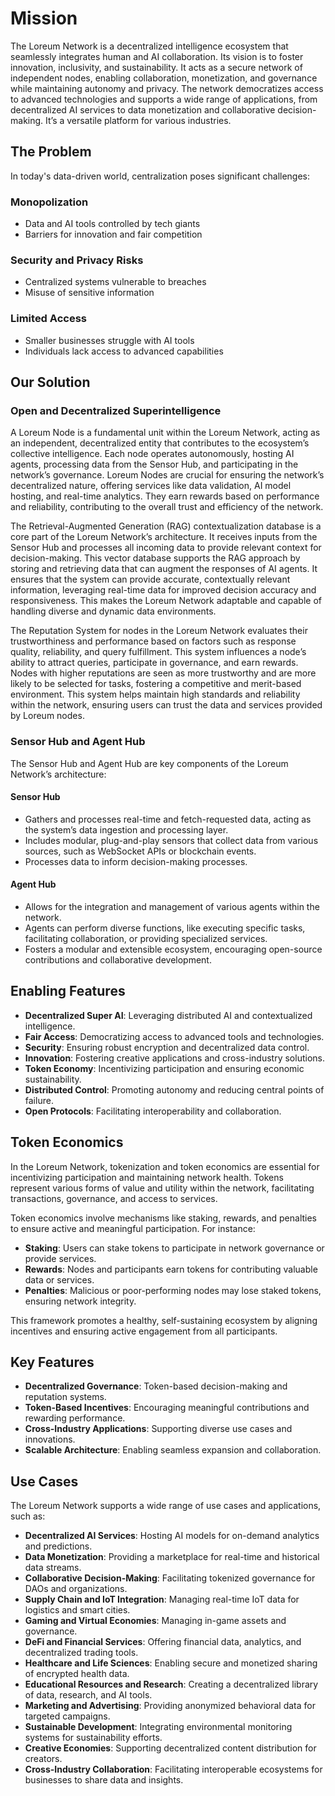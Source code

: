 # Mission
The Loreum Network is a decentralized intelligence ecosystem that seamlessly integrates human and AI collaboration. Its vision is to foster innovation, inclusivity, and sustainability. It acts as a secure network of independent nodes, enabling collaboration, monetization, and governance while maintaining autonomy and privacy. The network democratizes access to advanced technologies and supports a wide range of applications, from decentralized AI services to data monetization and collaborative decision-making. It’s a versatile platform for various industries.

## The Problem
In today's data-driven world, centralization poses significant challenges:

### Monopolization
- Data and AI tools controlled by tech giants
- Barriers for innovation and fair competition

### Security and Privacy Risks
- Centralized systems vulnerable to breaches
- Misuse of sensitive information

### Limited Access
- Smaller businesses struggle with AI tools
- Individuals lack access to advanced capabilities

## Our Solution
### Open and Decentralized Superintelligence
A Loreum Node is a fundamental unit within the Loreum Network, acting as an independent, decentralized entity that contributes to the ecosystem’s collective intelligence. Each node operates autonomously, hosting AI agents, processing data from the Sensor Hub, and participating in the network’s governance. Loreum Nodes are crucial for ensuring the network’s decentralized nature, offering services like data validation, AI model hosting, and real-time analytics. They earn rewards based on performance and reliability, contributing to the overall trust and efficiency of the network.

The Retrieval-Augmented Generation (RAG) contextualization database is a core part of the Loreum Network’s architecture. It receives inputs from the Sensor Hub and processes all incoming data to provide relevant context for decision-making. This vector database supports the RAG approach by storing and retrieving data that can augment the responses of AI agents. It ensures that the system can provide accurate, contextually relevant information, leveraging real-time data for improved decision accuracy and responsiveness. This makes the Loreum Network adaptable and capable of handling diverse and dynamic data environments.

The Reputation System for nodes in the Loreum Network evaluates their trustworthiness and performance based on factors such as response quality, reliability, and query fulfillment. This system influences a node’s ability to attract queries, participate in governance, and earn rewards. Nodes with higher reputations are seen as more trustworthy and are more likely to be selected for tasks, fostering a competitive and merit-based environment. This system helps maintain high standards and reliability within the network, ensuring users can trust the data and services provided by Loreum nodes.

### Sensor Hub and Agent Hub
The Sensor Hub and Agent Hub are key components of the Loreum Network’s architecture:

#### Sensor Hub
- Gathers and processes real-time and fetch-requested data, acting as the system’s data ingestion and processing layer.
- Includes modular, plug-and-play sensors that collect data from various sources, such as WebSocket APIs or blockchain events.
- Processes data to inform decision-making processes.

#### Agent Hub
- Allows for the integration and management of various agents within the network.
- Agents can perform diverse functions, like executing specific tasks, facilitating collaboration, or providing specialized services.
- Fosters a modular and extensible ecosystem, encouraging open-source contributions and collaborative development.

## Enabling Features
- **Decentralized Super AI**: Leveraging distributed AI and contextualized intelligence.
- **Fair Access**: Democratizing access to advanced tools and technologies.
- **Security**: Ensuring robust encryption and decentralized data control.
- **Innovation**: Fostering creative applications and cross-industry solutions.
- **Token Economy**: Incentivizing participation and ensuring economic sustainability.
- **Distributed Control**: Promoting autonomy and reducing central points of failure.
- **Open Protocols**: Facilitating interoperability and collaboration.

## Token Economics
In the Loreum Network, tokenization and token economics are essential for incentivizing participation and maintaining network health. Tokens represent various forms of value and utility within the network, facilitating transactions, governance, and access to services.

Token economics involve mechanisms like staking, rewards, and penalties to ensure active and meaningful participation. For instance:
- **Staking**: Users can stake tokens to participate in network governance or provide services.
- **Rewards**: Nodes and participants earn tokens for contributing valuable data or services.
- **Penalties**: Malicious or poor-performing nodes may lose staked tokens, ensuring network integrity.

This framework promotes a healthy, self-sustaining ecosystem by aligning incentives and ensuring active engagement from all participants.

## Key Features
- **Decentralized Governance**: Token-based decision-making and reputation systems.
- **Token-Based Incentives**: Encouraging meaningful contributions and rewarding performance.
- **Cross-Industry Applications**: Supporting diverse use cases and innovations.
- **Scalable Architecture**: Enabling seamless expansion and collaboration.

## Use Cases
The Loreum Network supports a wide range of use cases and applications, such as:

- **Decentralized AI Services**: Hosting AI models for on-demand analytics and predictions.
- **Data Monetization**: Providing a marketplace for real-time and historical data streams.
- **Collaborative Decision-Making**: Facilitating tokenized governance for DAOs and organizations.
- **Supply Chain and IoT Integration**: Managing real-time IoT data for logistics and smart cities.
- **Gaming and Virtual Economies**: Managing in-game assets and governance.
- **DeFi and Financial Services**: Offering financial data, analytics, and decentralized trading tools.
- **Healthcare and Life Sciences**: Enabling secure and monetized sharing of encrypted health data.
- **Educational Resources and Research**: Creating a decentralized library of data, research, and AI tools.
- **Marketing and Advertising**: Providing anonymized behavioral data for targeted campaigns.
- **Sustainable Development**: Integrating environmental monitoring systems for sustainability efforts.
- **Creative Economies**: Supporting decentralized content distribution for creators.
- **Cross-Industry Collaboration**: Facilitating interoperable ecosystems for businesses to share data and insights.


